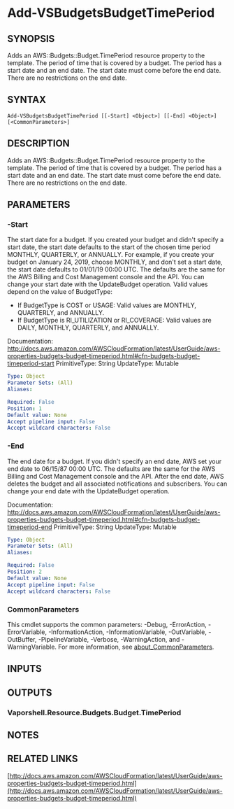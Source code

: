 # Add-VSBudgetsBudgetTimePeriod

## SYNOPSIS
Adds an AWS::Budgets::Budget.TimePeriod resource property to the template.
The period of time that is covered by a budget.
The period has a start date and an end date.
The start date must come before the end date.
There are no restrictions on the end date.

## SYNTAX

```
Add-VSBudgetsBudgetTimePeriod [[-Start] <Object>] [[-End] <Object>] [<CommonParameters>]
```

## DESCRIPTION
Adds an AWS::Budgets::Budget.TimePeriod resource property to the template.
The period of time that is covered by a budget.
The period has a start date and an end date.
The start date must come before the end date.
There are no restrictions on the end date.

## PARAMETERS

### -Start
The start date for a budget.
If you created your budget and didn't specify a start date, the start date defaults to the start of the chosen time period MONTHLY, QUARTERLY, or ANNUALLY.
For example, if you create your budget on January 24, 2019, choose MONTHLY, and don't set a start date, the start date defaults to 01/01/19 00:00 UTC.
The defaults are the same for the AWS Billing and Cost Management console and the API.
You can change your start date with the UpdateBudget operation.
Valid values depend on the value of BudgetType:
+ If BudgetType is COST or USAGE: Valid values are MONTHLY, QUARTERLY, and ANNUALLY.
+ If BudgetType is RI_UTILIZATION or RI_COVERAGE: Valid values are DAILY, MONTHLY, QUARTERLY, and ANNUALLY.

Documentation: http://docs.aws.amazon.com/AWSCloudFormation/latest/UserGuide/aws-properties-budgets-budget-timeperiod.html#cfn-budgets-budget-timeperiod-start
PrimitiveType: String
UpdateType: Mutable

```yaml
Type: Object
Parameter Sets: (All)
Aliases:

Required: False
Position: 1
Default value: None
Accept pipeline input: False
Accept wildcard characters: False
```

### -End
The end date for a budget.
If you didn't specify an end date, AWS set your end date to 06/15/87 00:00 UTC.
The defaults are the same for the AWS Billing and Cost Management console and the API.
After the end date, AWS deletes the budget and all associated notifications and subscribers.
You can change your end date with the UpdateBudget operation.

Documentation: http://docs.aws.amazon.com/AWSCloudFormation/latest/UserGuide/aws-properties-budgets-budget-timeperiod.html#cfn-budgets-budget-timeperiod-end
PrimitiveType: String
UpdateType: Mutable

```yaml
Type: Object
Parameter Sets: (All)
Aliases:

Required: False
Position: 2
Default value: None
Accept pipeline input: False
Accept wildcard characters: False
```

### CommonParameters
This cmdlet supports the common parameters: -Debug, -ErrorAction, -ErrorVariable, -InformationAction, -InformationVariable, -OutVariable, -OutBuffer, -PipelineVariable, -Verbose, -WarningAction, and -WarningVariable. For more information, see [about_CommonParameters](http://go.microsoft.com/fwlink/?LinkID=113216).

## INPUTS

## OUTPUTS

### Vaporshell.Resource.Budgets.Budget.TimePeriod
## NOTES

## RELATED LINKS

[http://docs.aws.amazon.com/AWSCloudFormation/latest/UserGuide/aws-properties-budgets-budget-timeperiod.html](http://docs.aws.amazon.com/AWSCloudFormation/latest/UserGuide/aws-properties-budgets-budget-timeperiod.html)

